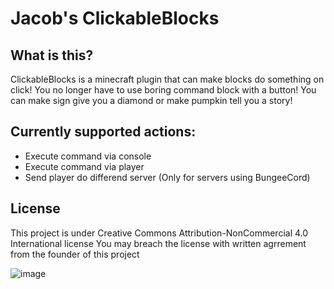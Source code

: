 # Jacob's ClickableBlocks

## What is this?
ClickableBlocks is a minecraft plugin that can make blocks do something on click! 
You no longer have to use boring command block with a button! You can make sign give you a diamond or make pumpkin tell you a story! 

## Currently supported actions:
- Execute command via console
- Execute command via player
- Send player do differend server (Only for servers using BungeeCord)

## License
This project is under Creative Commons Attribution-NonCommercial 4.0 International license
You may breach the license with written agrrement from the founder of this project

![image](https://github.com/Kuba1428CZ/ClickableBlocks/assets/97050756/749f1d3d-c2aa-431d-acd9-6cf3f0243462)
